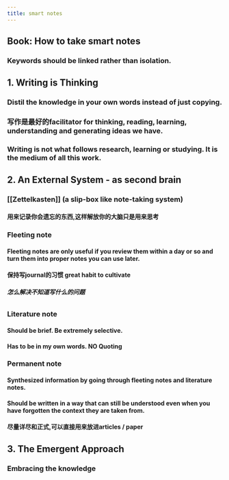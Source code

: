 ```yaml
---
title: smart notes
---
```


## Book: How to take smart notes
### Keywords should be linked rather than isolation.
## 1. Writing is Thinking
### Distil the knowledge in your own words instead of just copying.
### 写作是最好的facilitator for thinking, reading, learning, understanding and generating ideas we have.
### Writing is not what follows research, learning or studying. It is the **medium** of all this work.
## 2. An External System - as second brain
### [[Zettelkasten]] (a slip-box like note-taking system)
#### 用来记录你会遗忘的东西,这样解放你的大脑只是用来思考
### Fleeting note
#### Fleeting notes are only useful if you review them within a day or so and turn them into proper notes you can use later.
#### 保持写journal的习惯 great habit to cultivate
##### 怎么解决不知道写什么的问题
######
### Literature note
#### Should be brief. Be extremely selective.
#### Has to be in my own words. **NO Quoting**
### Permanent note
#### Synthesized information by going through fleeting notes and literature notes.
#### Should be written in a way that can still be understood even when you have forgotten the context they are taken from.
#### 尽量详尽和正式,可以直接用来放进articles / paper
## 3. The Emergent Approach
### Embracing the knowledge
##
